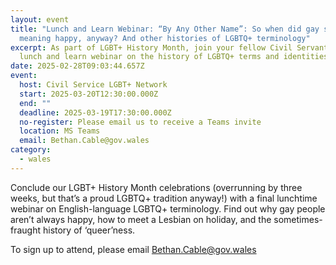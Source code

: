```yaml
---
layout: event
title: "Lunch and Learn Webinar: “By Any Other Name”: So when did gay stop
  meaning happy, anyway? And other histories of LGBTQ+ terminology"
excerpt: As part of LGBT+ History Month, join your fellow Civil Servants for a
  lunch and learn webinar on the history of LGBTQ+ terms and identities
date: 2025-02-28T09:03:44.657Z
event:
  host: Civil Service LGBT+ Network
  start: 2025-03-20T12:30:00.000Z
  end: ""
  deadline: 2025-03-19T17:30:00.000Z
  no-register: Please email us to receive a Teams invite
  location: MS Teams
  email: Bethan.Cable@gov.wales
category:
  - wales
---
```

Conclude our LGBT+ History Month celebrations (overrunning by three weeks, but that’s a proud LGBTQ+ tradition anyway!) with a final lunchtime webinar on English-language LGBTQ+ terminology. Find out why gay people aren’t always happy, how to meet a Lesbian on holiday, and the sometimes-fraught history of ‘queer’ness.

To sign up to attend, please email [Bethan.Cable@gov.wales](mailto:Bethan.Cable@gov.wales)
